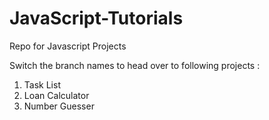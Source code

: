 # JavaScript-Tutorials
Repo for Javascript Projects

Switch the branch names to head over to following projects : 
1. Task List
2. Loan Calculator
3. Number Guesser
